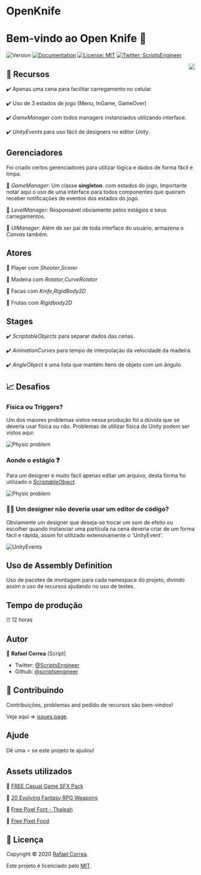 # OpenKnife

# Bem-vindo ao Open Knife 👋
![Version](https://img.shields.io/badge/version-0.2.5-blue.svg?cacheSeconds=2592000)
[![Documentation](https://img.shields.io/badge/documentation-yes-brightgreen.svg)](todo-doc)
[![License: MIT](https://img.shields.io/badge/License-MIT-yellow.svg)](MIT)
[![Twitter: ScriptsEngineer](https://img.shields.io/twitter/follow/ScriptsEngineer.svg?style=social)](https://twitter.com/ScriptsEngineer)

<img align="right" src="https://github.com/ScriptsEngineer/OpenKnife/blob/main/Docs/Images/dioJMhfV3E.gif">

## 🔨 Recursos

✔️ Apenas uma cena para facilitar carregamento no celular.

✔️ Uso de 3 estados de jogo (Menu, InGame, GameOver)

✔️ _GameManager_ com todos managers instanciados utilizando interface.

✔️ _UnityEvents_ para uso fácil de designers no editor *Unity*.


## Gerenciadores
Foi criado certos gerenciadores para utilizar lógica e dados de forma fácil e limpa.

🚨 _GameManager_: Um classe **singleton**. com estados do jogo, Importante notar aqui o uso de uma interface para todos componentes que queiram receber notificações de eventos dos estados do jogo.

🚨 _LevelManager_: Responsável obviamente pelos estágios e seus carregamentos.

🚨 _UIManager_: Além de ser pai de toda interface do usuário, armazena o _Canvas_ também.


## Atores

🧝 Player com _Shooter_,_Scorer_

🧝 Madeira com _Rotator_,_CurveRotator_

🧝 Facas com _Knife_,_RigidBody2D_

🧝 Frutas com _Rigidbody2D_

## Stages

✔️ _ScriptableObjects_ para separar dados das cenas.

✔️ _AnimationCurves_ para tempo de interpolação da velocidade da madeira.

✔️ _AngleObject_ é uma lista que mantém itens de objeto com um ângulo.


## 📈 Desafios

### Física ou Triggers?
Um dos maiores problemas vistos nessa produção foi a dúvida que se deveria usar física ou não. Problemas de utilizar física do Unity podem ser vistos aqui:

![Physic problem](https://github.com/ScriptsEngineer/OpenKnife/blob/main/Docs/Images/GxxPtxn8Cu.gif)


### Aonde o estágio ❓

Para um designer é muito fácil apenas editar um arquivo, desta forma foi utilizado o [_ScriptableObject_](https://docs.unity3d.com/Manual/class-ScriptableObject.html).

![Physic problem](https://github.com/ScriptsEngineer/OpenKnife/blob/main/Docs/Images/Code_rDrUJHE2CC.png)

### 👨‍💻 Um designer não deveria usar um editor de código?

Obviamente um designer que deseja-se trocar um som de efeito ou escolher quando instanciar uma partícula na cena deveria criar de um forma fácil e rápida, assim foi utilizado extensivamente o 'UnityEvent'.

![UnityEvents](https://github.com/ScriptsEngineer/OpenKnife/blob/main/Docs/Images/Unity_tZZV1mtPlL.png)

## Uso de Assembly Definition

Uso de pacotes de montagem para cada namespace do projeto, divindo assim o uso de recursos ajudando no uso de testes.

## Tempo de produção
⏰ 12 horas

## Autor

👤 **Rafael Correa**
(Script)
* Twitter: [@ScriptsEngineer](https://twitter.com/ScriptsEngineer)
* Github: [@scriptsengineer](https://github.com/scriptsengineer)

## 🤝 Contribuindo

Contribuições, problemas and pedido de recursos são bem-vindos!

Veja aqui => [issues page](https://github.com/ExpressoBits/EBConsole/issues).

## Ajude

Dê uma ⭐️ se este projeto te ajudou!

## Assets utilizados

🎨 [FREE Casual Game SFX Pack](https://assetstore.unity.com/packages/audio/sound-fx/free-casual-game-sfx-pack-54116)

🎨 [20 Evolving Fantasy RPG Weapons](https://assetstore.unity.com/packages/2d/textures-materials/20-evolving-fantasy-rpg-weapons-61204)

🎨 [Free Pixel Font - Thaleah](https://assetstore.unity.com/packages/2d/fonts/free-pixel-font-thaleah-140059)

🎨 [Free Pixel Food](https://assetstore.unity.com/packages/2d/environments/free-pixel-food-113523)


## 📝 Licença

Copyright © 2020 [Rafael Correa](https://github.com/scriptsengineer).

Este projeto é licenciado pelo [MIT](MIT).

